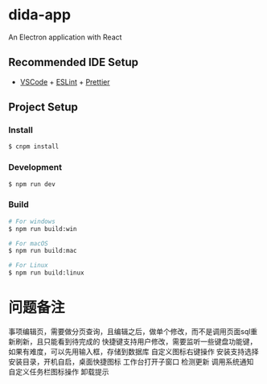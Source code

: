 # dida-app

An Electron application with React

## Recommended IDE Setup

- [VSCode](https://code.visualstudio.com/) + [ESLint](https://marketplace.visualstudio.com/items?itemName=dbaeumer.vscode-eslint) + [Prettier](https://marketplace.visualstudio.com/items?itemName=esbenp.prettier-vscode)

## Project Setup

### Install

```bash
$ cnpm install
```

### Development

```bash
$ npm run dev
```

### Build

```bash
# For windows
$ npm run build:win

# For macOS
$ npm run build:mac

# For Linux
$ npm run build:linux
```

# 问题备注

事项编辑页，需要做分页查询，且编辑之后，做单个修改，而不是调用页面sql重新刷新，且只能看到待完成的
快捷键支持用户修改，需要监听一些键盘功能键，如果有难度，可以先用输入框，存储到数据库
自定义图标右键操作
安装支持选择安装目录，开机自启，桌面快捷图标
工作台打开子窗口
检测更新
调用系统通知
自定义任务栏图标操作
卸载提示
